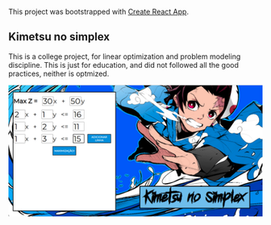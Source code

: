 This project was bootstrapped with [Create React App](https://github.com/facebook/create-react-app).

## Kimetsu no simplex

This is a college project, for linear optimization and problem modeling discipline.
This is just for education, and did not followed all the good practices, neither is optmized.

![Alt text](src/assets/screenshots/ss1.png?raw=true "Title")
